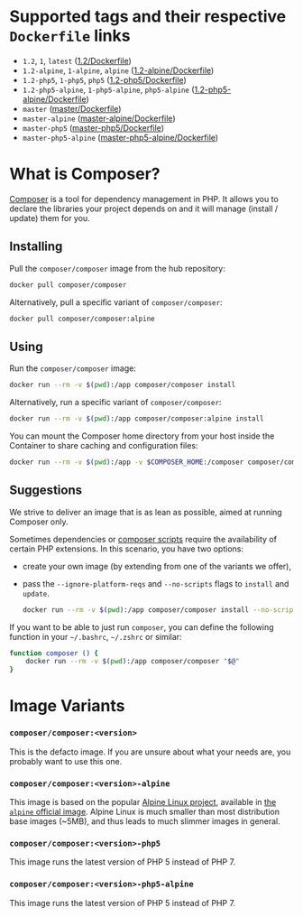# Supported tags and their respective `Dockerfile` links

- `1.2`, `1`, `latest` ([1.2/Dockerfile][])
- `1.2-alpine`, `1-alpine`, `alpine` ([1.2-alpine/Dockerfile][])
- `1.2-php5`, `1-php5`, `php5` ([1.2-php5/Dockerfile][])
- `1.2-php5-alpine`, `1-php5-alpine`, `php5-alpine` ([1.2-php5-alpine/Dockerfile][])
- `master` ([master/Dockerfile][])
- `master-alpine` ([master-alpine/Dockerfile][])
- `master-php5` ([master-php5/Dockerfile][])
- `master-php5-alpine` ([master-php5-alpine/Dockerfile][])


# What is Composer?

[Composer][] is a tool for dependency management in PHP. It allows you to
declare the libraries your project depends on and it will manage (install /
update) them for you.


## Installing

Pull the `composer/composer` image from the hub repository:

``` sh
docker pull composer/composer
```

Alternatively, pull a specific variant of `composer/composer`:

``` sh
docker pull composer/composer:alpine
```

## Using

Run the `composer/composer` image:

``` sh
docker run --rm -v $(pwd):/app composer/composer install
```

Alternatively, run a specific variant of `composer/composer`:

``` sh
docker run --rm -v $(pwd):/app composer/composer:alpine install
```

You can mount the Composer home directory from your host inside the Container
to share caching and configuration files:

``` sh
docker run --rm -v $(pwd):/app -v $COMPOSER_HOME:/composer composer/composer install
```

## Suggestions

We strive to deliver an image that is as lean as possible, aimed at running
Composer only.

Sometimes dependencies or [composer scripts] require the availability of certain
PHP extensions. In this scenario, you have two options:

* create your own image (by extending from one of the variants we offer),
* pass the `--ignore-platform-reqs` and `--no-scripts` flags to `install` and
    `update`.

    ``` sh
    docker run --rm -v $(pwd):/app composer/composer install --no-scripts -ignore-platform-reqs
    ```

If you want to be able to just run `composer`, you can define the following
function in your `~/.bashrc`, `~/.zshrc` or similar:

``` sh
function composer () {
    docker run --rm -v $(pwd):/app composer/composer "$@"
}
```

# Image Variants

### `composer/composer:<version>`

This is the defacto image. If you are unsure about what your needs are, you
probably want to use this one.

### `composer/composer:<version>-alpine`

This image is based on the popular [Alpine Linux project][], available in [the
`alpine` official image][]. Alpine Linux is much smaller than most distribution
base images (~5MB), and thus leads to much slimmer images in general.

### `composer/composer:<version>-php5`

This image runs the latest version of PHP 5 instead of PHP 7.

### `composer/composer:<version>-php5-alpine`

This image runs the latest version of PHP 5 instead of PHP 7.


[Composer]: https://getcomposer.org
[Alpine Linux project]: http://alpinelinux.org
[the `alpine` official image]: https://hub.docker.com/_/alpine
[composer scripts]: https://getcomposer.org/doc/articles/scripts.md
[1.2/Dockerfile]: https://github.com/RobLoach/docker-composer/blob/master/1.2/Dockerfile
[1.2-alpine/Dockerfile]: https://github.com/RobLoach/docker-composer/blob/master/1.2/alpine/Dockerfile
[1.2-php5/Dockerfile]: https://github.com/RobLoach/docker-composer/blob/master/1.2/php5/Dockerfile
[1.2-php5-alpine/Dockerfile]: https://github.com/RobLoach/docker-composer/blob/master/1.2/php5/alpine/Dockerfile
[master/Dockerfile]: https://github.com/RobLoach/docker-composer/blob/master/master/Dockerfile
[master-alpine/Dockerfile]: https://github.com/RobLoach/docker-composer/blob/master/master/alpine/Dockerfile
[master-php5/Dockerfile]: https://github.com/RobLoach/docker-composer/blob/master/master/php5/Dockerfile
[master-php5-alpine/Dockerfile]: https://github.com/RobLoach/docker-composer/blob/master/master/php5/alpine/Dockerfile
